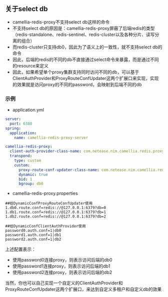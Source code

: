 
## 关于select db

* camellia-redis-proxy不支持select db这样的命令
* 不支持select db的原因是：camellia-redis-proxy屏蔽了后端redis的类型（redis-standalone、redis-sentinel、redis-cluster以及各种分片、读写分离的组合）
* 而redis-cluster只支持db0，因此为了语义上的一致性，就不支持select db的命令
* 因此，后端的redis的不同的db不直接通过select命令来暴露，而是通过不同的resource来定义
* 因此，如果希望单个proxy集群支持同时访问不同的db，可以基于ClientAuthProvider和ProxyRouteConfUpdater这两个扩展口来实现，实现的效果就是访问proxy的不同的password，会映射到后端不同的db

### 示例
* application.yml
```yaml
server:
  port: 6380
spring:
  application:
    name: camellia-redis-proxy-server

camellia-redis-proxy:
  client-auth-provider-class-name: com.netease.nim.camellia.redis.proxy.auth.DynamicConfClientAuthProvider
  transpond:
    type: custom
    custom:
      proxy-route-conf-updater-class-name: com.netease.nim.camellia.redis.proxy.route.DynamicConfProxyRouteConfUpdater
      dynamic: true
      bid: 1
      bgroup: db0
```
* camellia-redis-proxy.properties
```properties
##给DynamicConfProxyRouteConfUpdater使用
1.db0.route.conf=redis://@127.0.0.1:6379?db=0
1.db1.route.conf=redis://@127.0.0.1:6379?db=1
1.db2.route.conf=redis://@127.0.0.1:6379?db=2

##给DynamicConfClientAuthProvider使用
password0.auth.conf=1|db0
password1.auth.conf=1|db1
password2.auth.conf=1|db2
```

上述配置表示：  
* 使用password0连接proxy，则表示访问后端的db0
* 使用password1连接proxy，则表示访问后端的db1
* 使用password2连接proxy，则表示访问后端的db2

当然，你也可以自己实现一个自定义的ClientAuthProvider和ProxyRouteConfUpdater这两个扩展口，来达到自定义多租户和自定义db的效果